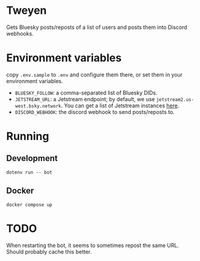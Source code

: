 # Tweyen
Gets Bluesky posts/reposts of a list of users and posts them into Discord webhooks.

# Environment variables

copy `.env.sample` to `.env` and configure them there, or set them in your environment variables.

* `BLUESKY_FOLLOW`: a comma-separated list of Bluesky DIDs.
* `JETSTREAM_URL`: a Jetstream endpoint; by default, we use `jetstream2.us-west.bsky.network`. You can get a list of Jetstream instances [here](https://docs.bsky.app/blog/jetstream).
* `DISCORD_WEBHOOK`: the discord webhook to send posts/reposts to.

# Running
## Development
`dotenv run -- bot`

## Docker
`docker compose up`

# TODO
When restarting the bot, it seems to sometimes repost the same URL. Should probably cache this better.
